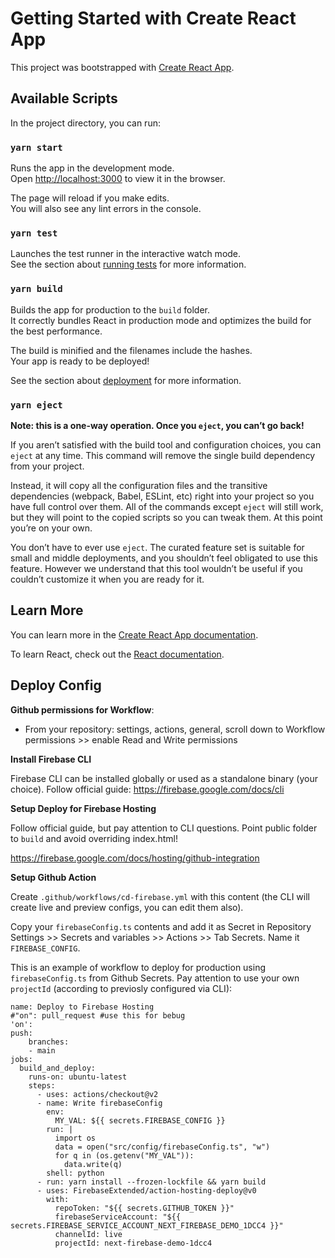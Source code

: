 # Getting Started with Create React App

This project was bootstrapped with [Create React App](https://github.com/facebook/create-react-app).

## Available Scripts

In the project directory, you can run:

### `yarn start`

Runs the app in the development mode.\
Open [http://localhost:3000](http://localhost:3000) to view it in the browser.

The page will reload if you make edits.\
You will also see any lint errors in the console.

### `yarn test`

Launches the test runner in the interactive watch mode.\
See the section about [running tests](https://facebook.github.io/create-react-app/docs/running-tests) for more information.

### `yarn build`

Builds the app for production to the `build` folder.\
It correctly bundles React in production mode and optimizes the build for the best performance.

The build is minified and the filenames include the hashes.\
Your app is ready to be deployed!

See the section about [deployment](https://facebook.github.io/create-react-app/docs/deployment) for more information.

### `yarn eject`

**Note: this is a one-way operation. Once you `eject`, you can’t go back!**

If you aren’t satisfied with the build tool and configuration choices, you can `eject` at any time. This command will remove the single build dependency from your project.

Instead, it will copy all the configuration files and the transitive dependencies (webpack, Babel, ESLint, etc) right into your project so you have full control over them. All of the commands except `eject` will still work, but they will point to the copied scripts so you can tweak them. At this point you’re on your own.

You don’t have to ever use `eject`. The curated feature set is suitable for small and middle deployments, and you shouldn’t feel obligated to use this feature. However we understand that this tool wouldn’t be useful if you couldn’t customize it when you are ready for it.

## Learn More

You can learn more in the [Create React App documentation](https://facebook.github.io/create-react-app/docs/getting-started).

To learn React, check out the [React documentation](https://reactjs.org/).

## Deploy Config

**Github permissions for Workflow**:

- From your repository: settings, actions, general, scroll down to Workflow permissions >> enable Read and Write permissions

**Install Firebase CLI**

Firebase CLI can be installed globally or used as a standalone binary (your choice). Follow official guide: https://firebase.google.com/docs/cli

**Setup Deploy for Firebase Hosting**

Follow official guide, but pay attention to CLI questions. Point public folder to `build` and avoid overriding index.html!

https://firebase.google.com/docs/hosting/github-integration

**Setup Github Action**

Create `.github/workflows/cd-firebase.yml` with this content (the CLI will create live and preview configs, you can edit them also).

Copy your `firebaseConfig.ts` contents and add it as Secret in Repository Settings >> Secrets and variables >> Actions >> Tab Secrets. Name it `FIREBASE_CONFIG`.

This is an example of workflow to deploy for production using `firebaseConfig.ts` from Github Secrets. Pay attention to use your own `projectId` (according to previosly configured via CLI):

```
name: Deploy to Firebase Hosting
#"on": pull_request #use this for bebug
'on':
push:
    branches:
    - main
jobs:
  build_and_deploy:
    runs-on: ubuntu-latest
    steps:
      - uses: actions/checkout@v2
      - name: Write firebaseConfig
        env:
          MY_VAL: ${{ secrets.FIREBASE_CONFIG }}
        run: |
          import os
          data = open("src/config/firebaseConfig.ts", "w")
          for q in (os.getenv("MY_VAL")):
            data.write(q)
        shell: python
      - run: yarn install --frozen-lockfile && yarn build
      - uses: FirebaseExtended/action-hosting-deploy@v0
        with:
          repoToken: "${{ secrets.GITHUB_TOKEN }}"
          firebaseServiceAccount: "${{ secrets.FIREBASE_SERVICE_ACCOUNT_NEXT_FIREBASE_DEMO_1DCC4 }}"
          channelId: live
          projectId: next-firebase-demo-1dcc4
```
